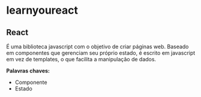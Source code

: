 # learnyoureact

## React 

É uma biblioteca javascript com o objetivo de criar páginas web. Baseado em componentes que gerenciam seu próprio estado, é escrito
em javascript em vez de templates, o que facilita a manipulação de dados.

**Palavras chaves:**

- Componente
- Estado
